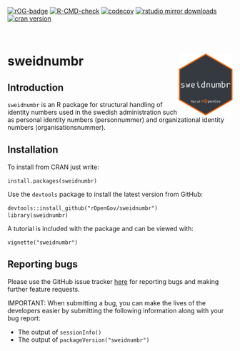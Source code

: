 <!-- README.md is generated from README.Rmd. Please edit that file -->
<!-- badges: start -->

[![rOG-badge](https://ropengov.github.io/rogtemplate/reference/figures/ropengov-badge.svg)](http://ropengov.org/)
[![R-CMD-check](https://github.com/rOpenGov/sweidnumbr/actions/workflows/R-CMD-check.yaml/badge.svg)](https://github.com/rOpenGov/sweidnumbr/actions/workflows/R-CMD-check.yaml)
[![codecov](https://codecov.io/gh/ropengov/sweidnumbr/branch/master/graph/badge.svg)](https://codecov.io/gh/ropengov/sweidnumbr)
[![rstudio mirror
downloads](http://cranlogs.r-pkg.org/badges/grand-total/sweidnumbr)](https://github.com/metacran/cranlogs.app)
[![cran
version](http://www.r-pkg.org/badges/version/sweidnumbr)](https://CRAN.R-project.org/package=sweidnumbr)
<!-- badges: end -->

<br>

sweidnumbr <a href='https://ropengov.github.io/sweidnumbr/'><img src='man/figures/logo.png' align="right" height="139" /></a>
=============================================================================================================================

Introduction
------------

`sweidnumbr` is an R package for structural handling of identity numbers
used in the swedish administration such as personal identity numbers
(personnummer) and organizational identity numbers
(organisationsnummer).

Installation
------------

To install from CRAN just write:

    install.packages(sweidnumbr)

Use the `devtools` package to install the latest version from GitHub:

    devtools::install_github("rOpenGov/sweidnumbr")
    library(sweidnumbr)

A tutorial is included with the package and can be viewed with:

    vignette("sweidnumbr")

Reporting bugs
--------------

Please use the GitHub issue tracker
[here](https://github.com/rOpenGov/sweidnumbr/issues) for reporting bugs
and making further feature requests.

IMPORTANT: When submitting a bug, you can make the lives of the
developers easier by submitting the following information along with
your bug report:

-   The output of `sessionInfo()`
-   The output of `packageVersion("sweidnumbr")`
